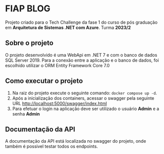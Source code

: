 # FIAP BLOG

Projeto criado para o Tech Challenge da fase 1 do curso de pós graduação em **Arquitetura de Sistemas .NET com Azure**.
Turma **2023/2**
## Sobre o projeto
O projeto desenvolvido é uma WebApi em .NET 7 e com o banco de dados SQL Server 2019.
Para a conexão entre a aplicação e o banco de dados, foi escolhido utilizar o ORM Entity Framework Core 7.0

## Como executar o projeto

 1. Na raiz do projeto execute o seguinte comando: `docker compose up -d`.
 2. Após a inicialização dos containers, acessar o swagger pela seguinte URL [http://localhost:5000/swagger/index.html](http://localhost:5000/swagger/index.html)
 3. Para efetuar o login na aplicação deve ser utilizado o usuário **Admin** e a senha **Admin**

 
## Documentação da API

A documentação da API está localizada no swagger do projeto, onde também é possivel testar todos os endpoints.
